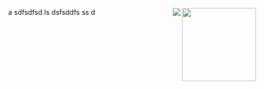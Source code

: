 <a href="https://github.com/wyvern8/akamai-nginx">
  <img src="https://raw.githubusercontent.com/wyvern8/akamai-nginx/master/logo.png?raw=true" alt="" title="logo" style="width: 150px;" align="right">
</a>a
sdfsdfsd

<image align="right" src="https://storage.googleapis.com/github-bin/gtm-logo.svg">            
ls
dsfsddfs
ss
d
